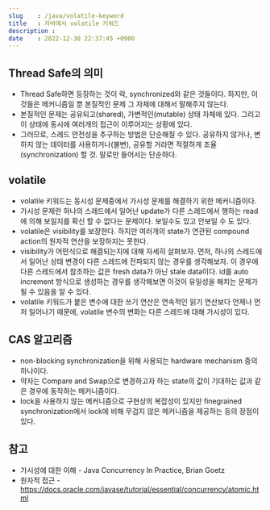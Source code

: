 ```yaml
---
slug    : /java/volatile-keyword
title   : 자바에서 volatile 키워드
description : 
date    : 2022-12-30 22:37:45 +0900
---
```


## Thread Safe의 의미
- Thread Safe하면 등장하는 것이 락, synchronized와 같은 것들이다. 하지만, 이것들은 메커니즘일 뿐 본질적인 문제 그 자체에 대해서 말해주지 않는다. 
- 본질적인 문제는 공유되고(shared), 가변적인(mutable) 상태 자체에 있다. 그리고 이 상태에 동시에 여러개의 접근이 이루어지는 상황에 있다.
- 그러므로, 스레드 안전성을 추구하는 방법은 단순해질 수 있다. 공유하지 않거나, 변하지 않는 데이터를 사용하거나(불변), 공유할 거라면 적절하게 조율 (synchronization) 할 것. 말로만 들어서는 단순하다. 

## volatile
- volatile 키워드는 동시성 문제중에서 가시성 문제를 해결하기 위한 메커니즘이다. 
- 가시성 문제란 하나의 스레드에서 일어난 update가 다른 스레드에서 행하는 read에 의해 보일지를 확신 할 수 없다는 문제이다. 보일수도 있고 안보일 수 도 있다.
- volatile은 visibility를 보장한다. 하지만 여러개의 state가 연관된 compound action의 원자적 연산을 보장하지는 못한다. 
- visibility가 어떤식으로 해결되는지에 대해 자세히 살펴보자. 먼저, 하나의 스레드에서 일어난 상태 변경이 다른 스레드에 전파되지 않는 경우를 생각해보자. 이 경우에 다른 스레드에서 참조하는 값은 fresh data가 아닌 stale data이다. id를 auto increment 방식으로 생성하는 경우를 생각해보면 이것이 유일성을 해치는 문제가 될 수 있음을 알 수 있다. 
- volatile 키워드가 붙은 변수에 대한 쓰기 연산은 연속적인 읽기 연산보다 언제나 먼저 일어나기 때문에, volatile 변수의 변화는 다른 스레드에 대해 가시성이 있다. 

## CAS 알고리즘
- non-blocking synchronization을 위해 사용되는 hardware mechanism 중의 하나이다. 
- 약자는 Compare and Swap으로 변경하고자 하는 state의 값이 기대하는 값과 같은 경우에 동작하는 메커니즘이다. 
- lock을 사용하지 않는 메커니즘으로 구현상의 복잡성이 있지만 finegrained synchronization에서 lock에 비해 무겁지 않은 메커니즘을 제공하는 등의 장점이 있다. 

## 참고
- 가시성에 대한 이해 - Java Concurrency In Practice, Brian Goetz
- 원자적 접근 - https://docs.oracle.com/javase/tutorial/essential/concurrency/atomic.html
